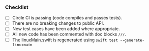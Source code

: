 <!-- 🚀 Thank you for contributing! --->

<!-- Provide a brief description of the PR here. -->
<!-- Pretend you are explaining it to a friend, not yourself! -->

### Checklist

<!-- The items on this checklist must be completed to merge. -->

- [ ] Circle CI is passing (code compiles and passes tests).
- [ ] There are no breaking changes to public API.
- [ ] New test cases have been added where appropriate.
- [ ] All new code has been commented with doc blocks `///`.
- [ ] The linuxMain.swift is regenerated using `swift test --generate-linuxmain`
